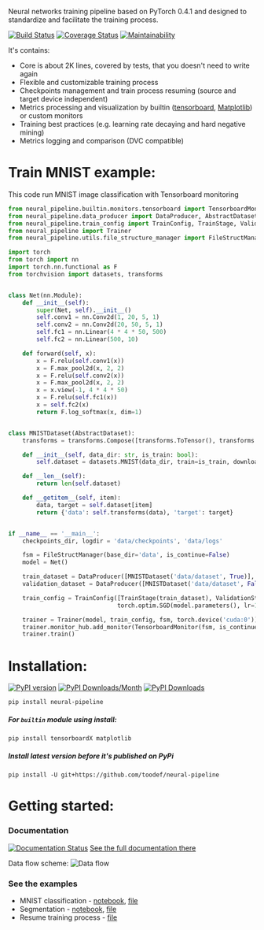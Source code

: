 Neural networks training pipeline based on PyTorch 0.4.1 and designed to standardize and facilitate the training process.

[![Build Status](https://travis-ci.org/toodef/neural-pipeline.svg?branch=master)](https://travis-ci.org/toodef/neural-pipeline)
[![Coverage Status](https://coveralls.io/repos/github/toodef/neural-pipeline/badge.svg?branch=master)](https://coveralls.io/github/toodef/neural-pipeline?branch=master)
[![Maintainability](https://api.codeclimate.com/v1/badges/1feaafcc614adf27c30f/maintainability)](https://codeclimate.com/github/toodef/neural-pipeline/maintainability)

It's contains:
* Core is about 2K lines, covered by tests, that you doesn't need to write again
* Flexible and customizable training process
* Checkpoints management and train process resuming (source and target device independent)
* Metrics processing and visualization by builtin ([tensorboard](https://www.tensorflow.org/guide/summaries_and_tensorboard), [Matplotlib](https://matplotlib.org)) or custom monitors
* Training best practices (e.g. learning rate decaying and hard negative mining)
* Metrics logging and comparison (DVC compatible)

# Train MNIST example:
This code run MNIST image classification with Tensorboard monitoring
```python
from neural_pipeline.builtin.monitors.tensorboard import TensorboardMonitor
from neural_pipeline.data_producer import DataProducer, AbstractDataset
from neural_pipeline.train_config import TrainConfig, TrainStage, ValidationStage
from neural_pipeline import Trainer
from neural_pipeline.utils.file_structure_manager import FileStructManager

import torch
from torch import nn
import torch.nn.functional as F
from torchvision import datasets, transforms


class Net(nn.Module):
    def __init__(self):
        super(Net, self).__init__()
        self.conv1 = nn.Conv2d(1, 20, 5, 1)
        self.conv2 = nn.Conv2d(20, 50, 5, 1)
        self.fc1 = nn.Linear(4 * 4 * 50, 500)
        self.fc2 = nn.Linear(500, 10)

    def forward(self, x):
        x = F.relu(self.conv1(x))
        x = F.max_pool2d(x, 2, 2)
        x = F.relu(self.conv2(x))
        x = F.max_pool2d(x, 2, 2)
        x = x.view(-1, 4 * 4 * 50)
        x = F.relu(self.fc1(x))
        x = self.fc2(x)
        return F.log_softmax(x, dim=1)


class MNISTDataset(AbstractDataset):
    transforms = transforms.Compose([transforms.ToTensor(), transforms.Normalize((0.1307,), (0.3081,))])

    def __init__(self, data_dir: str, is_train: bool):
        self.dataset = datasets.MNIST(data_dir, train=is_train, download=True)

    def __len__(self):
        return len(self.dataset)

    def __getitem__(self, item):
        data, target = self.dataset[item]
        return {'data': self.transforms(data), 'target': target}


if __name__ == '__main__':
    checkpoints_dir, logdir = 'data/checkpoints', 'data/logs'

    fsm = FileStructManager(base_dir='data', is_continue=False)
    model = Net()

    train_dataset = DataProducer([MNISTDataset('data/dataset', True)], batch_size=4, num_workers=2)
    validation_dataset = DataProducer([MNISTDataset('data/dataset', False)], batch_size=4, num_workers=2)

    train_config = TrainConfig([TrainStage(train_dataset), ValidationStage(validation_dataset)], torch.nn.NLLLoss(),
                               torch.optim.SGD(model.parameters(), lr=1e-4, momentum=0.5))

    trainer = Trainer(model, train_config, fsm, torch.device('cuda:0')).set_epoch_num(50)
    trainer.monitor_hub.add_monitor(TensorboardMonitor(fsm, is_continue=False))
    trainer.train()
```

# Installation:
[![PyPI version](https://badge.fury.io/py/neural-pipeline.svg)](https://badge.fury.io/py/neural-pipeline)
[![PyPI Downloads/Month](https://pepy.tech/badge/neural-pipeline/month)](https://pepy.tech/project/neural-pipeline)
[![PyPI Downloads](https://pepy.tech/badge/neural-pipeline)](https://pepy.tech/project/neural-pipeline)

`pip install neural-pipeline`

##### For `builtin` module using install:
`pip install tensorboardX matplotlib`

##### Install latest version before it's published on PyPi
`pip install -U git+https://github.com/toodef/neural-pipeline`

# Getting started:
### Documentation
[![Documentation Status](https://readthedocs.org/projects/neural-pipeline/badge/?version=master)](https://neural-pipeline.readthedocs.io/en/master/?badge=master)
[See the full documentation there](https://neural-pipeline.readthedocs.io/en/master/)

Data flow scheme:
![Data flow](https://github.com/toodef/neural-pipeline/blob/master/docs/img/data_flow.svg)

### See the examples
* MNIST classification - [notebook](https://github.com/toodef/neural-pipeline/blob/master/examples/notebooks/img_classification.ipynb), [file](https://github.com/toodef/neural-pipeline/blob/master/examples/src/img_classification.py)
* Segmentation - [notebook](https://github.com/toodef/neural-pipeline/blob/master/examples/notebooks/img_segmentation.ipynb), [file](https://github.com/toodef/neural-pipeline/blob/master/examples/files/img_segmentation.py)
* Resume training process - [file](https://github.com/toodef/neural-pipeline/blob/master/examples/files/resume_train.py)



